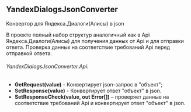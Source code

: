 ## YandexDialogsJsonConverter
Конвертор для Яндекса.Диалоги(Алисы) в json

В проекте полный набор структур аналогичный как в Api Яндекса.Диалоги(Алисы) для получения данных от Api и для отправки ответа.
Проверка данных на соответствие требований Api перед отправкой ответа.

###### YandexDialogsJsonConverter.Api:
- **GetRequest(value)**  - Конвертирует json-запрос в "объект";
- **SetResponse(value)**  - Конвертирует ответ "объект" в json.
- **SetResponseCheck(value, out Error[])** – проверяет данные на соответствие требований Api и конвертирует ответ "объект" в json.
